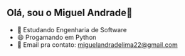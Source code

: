 ## Olá, sou o Miguel Andrade👋

- 🌱 Estudando Engenharia de Software
- 😄 Progamando em Python
- 💬 Email pra contato: miguelandradelima22@gmail.com

